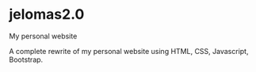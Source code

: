 # jelomas2.0
 My personal website
 
 A complete rewrite of my personal website using HTML, CSS, Javascript, Bootstrap.
